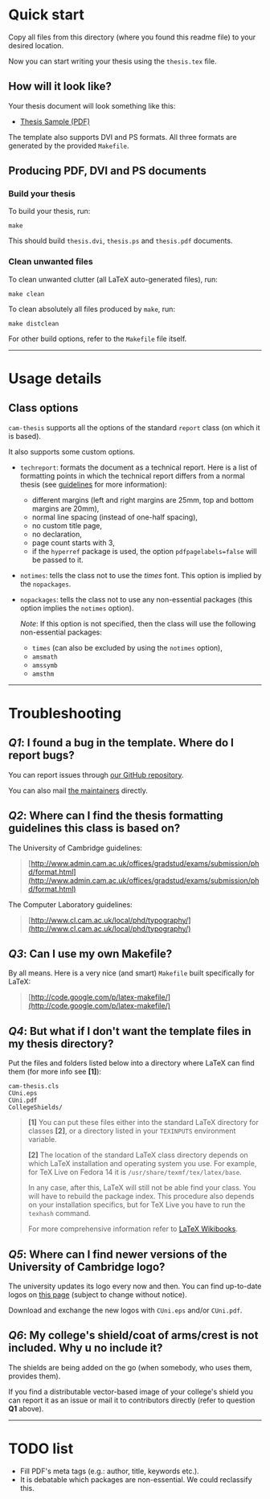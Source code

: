 # Quick start

Copy all files from this directory (where you found this readme file) to your
desired location.

Now you can start writing your thesis using the `thesis.tex` file.

## How will it look like?

Your thesis document will look something like this:

* [Thesis Sample (PDF)](https://github.com/downloads/cambridge/thesis/thesis-sample.pdf)

The template also supports DVI and PS formats. All three formats are generated
by the provided `Makefile`.

## Producing PDF, DVI and PS documents

### Build your thesis

To build your thesis, run:

    make

This should build `thesis.dvi`, `thesis.ps` and `thesis.pdf` documents.

### Clean unwanted files

To clean unwanted clutter (all LaTeX auto-generated files), run:

    make clean

To clean absolutely all files produced by `make`, run:

    make distclean

For other build options, refer to the `Makefile` file itself.

-------------------------------------------------------------------------------

# Usage details

## Class options

`cam-thesis` supports all the options of the standard `report` class (on which
it is based).

It also supports some custom options.

*   `techreport`: formats the document as a technical report. Here is a list of
    formatting points in which the technical report differs from a normal thesis
    (see [guidelines](http://www.cl.cam.ac.uk/techreports/submission.html) for
    more information):

    *   different margins (left and right margins are 25mm, top and bottom
        margins are 20mm),
    *   normal line spacing (instead of one-half spacing),
    *   no custom title page,
    *   no declaration,
    *   page count starts with 3,
    *   if the `hyperref` package is used, the option `pdfpagelabels=false` will
        be passed to it.

*   `notimes`: tells the class not to use the _times_ font. This option is
    implied by the `nopackages`.

*   `nopackages`: tells the class not to use any non-essential packages (this
    option implies the `notimes` option).

    _Note_: If this option is not specified, then the class will use the
    following non-essential packages:

    * `times` (can also be excluded by using the `notimes` option),
    * `amsmath`
    * `amssymb`
    * `amsthm`

-------------------------------------------------------------------------------

# Troubleshooting

## _Q1_: I found a bug in the template. Where do I report bugs?

You can report issues through
[our GitHub repository](https://github.com/cambridge/thesis/issues).

You can also mail
[the maintainers](https://github.com/cambridge/thesis/contributors) directly.

## _Q2_: Where can I find the thesis formatting guidelines this class is based on?

The University of Cambridge guidelines:

> [http://www.admin.cam.ac.uk/offices/gradstud/exams/submission/phd/format.html](http://www.admin.cam.ac.uk/offices/gradstud/exams/submission/phd/format.html)

The Computer Laboratory guidelines:

> [http://www.cl.cam.ac.uk/local/phd/typography/](http://www.cl.cam.ac.uk/local/phd/typography/)     

## _Q3_: Can I use my own Makefile?

By all means. Here is a very nice (and smart) `Makefile` built specifically for
LaTeX:

> [http://code.google.com/p/latex-makefile/](http://code.google.com/p/latex-makefile/)

## _Q4_: But what if I don't want the template files in my thesis directory?

Put the files and folders listed below into a directory where LaTeX can find them (for more
info see __[1]__):

    cam-thesis.cls
    CUni.eps
    CUni.pdf
    CollegeShields/


> __[1]__ You can put these files either into the standard LaTeX directory for
> classes __[2]__, or a directory listed in your `TEXINPUTS` environment variable.
>
> __[2]__ The location of the standard LaTeX class directory depends on which LaTeX
> installation and operating system you use. For example, for TeX Live on Fedora
> 14 it is `/usr/share/texmf/tex/latex/base`.
>
> In any case, after this, LaTeX will still not be able find your class. You
> will have to rebuild the package index. This procedure also depends on your
> installation specifics, but for TeX Live you have to run the `texhash` command.
>
> For more comprehensive information refer to
> [LaTeX Wikibooks](http://en.wikibooks.org/wiki/LaTeX/Packages/Installing_Extra_Packages).

## _Q5_: Where can I find newer versions of the University of Cambridge logo?

The university updates its logo every now and then. You can find up-to-date
logos on [this page](http://www.admin.cam.ac.uk/offices/communications/services/logos/)
(subject to change without notice).

Download and exchange the new logos with `CUni.eps` and/or `CUni.pdf`.

## _Q6_: My college's shield/coat of arms/crest is not included. Why u no include it?

The shields are being added on the go (when somebody, who uses them, provides them).

If you find a distributable vector-based image of your college's shield you can report it as an issue or mail it to contributors directly (refer to question __Q1__ above).

--------------------------------------------------------------------------------

# TODO list

*   Fill PDF's meta tags (e.g.: author, title, keywords etc.).
*   It is debatable which packages are non-essential. We could reclassify this.

